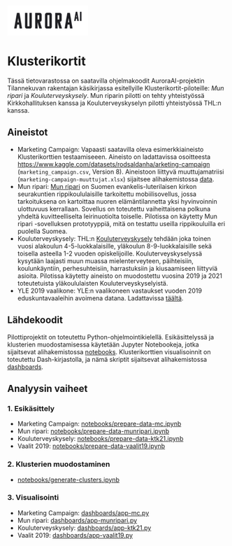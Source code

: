 ![AuroraAI-logo](assets/auroraai-small.png)

# Klusterikortit

Tässä tietovarastossa on saatavilla ohjelmakoodit AuroraAI-projektin Tilannekuvan rakentajan käsikirjassa esitellyille Klusterikortit-piloteille: *Mun ripari* ja *Kouluterveyskysely*. Mun riparin pilotti on tehty yhteistyössä Kirkkohallituksen kanssa ja Kouluterveyskyselyn pilotti yhteistyössä THL:n kanssa.

## Aineistot

* Marketing Campaign: Vapaasti saatavilla oleva esimerkkiaineisto Klusterikorttien testaamiseeen. Aineisto on ladattavissa osoitteesta https://www.kaggle.com/datasets/rodsaldanha/arketing-campaign (`marketing_campaign.csv`, Version 8). Aineistoon liittyvä muuttujamatriisi (`marketing-campaign-muuttujat.xlsx`) sijaitsee alihakemistossa [data](data).
* Mun ripari: [Mun ripari](https://evl.fi/uutishuone/puheenvuorot/-/article/91182786/Mun+ripari+-sovellus+rippikoululaisten+hyvinvoinnin+tueksi) on Suomen evankelis-luterilaisen kirkon seurakuntien rippikoululaisille tarkoitettu mobiilisovellus, jossa tarkoituksena on kartoittaa nuoren elämäntilannetta yksi hyvinvoinnin ulottuvuus kerrallaan. Sovellus on toteutettu vaiheittaisena polkuna yhdeltä kuvitteelliselta leirinuotiolta toiselle. Pilotissa on käytetty Mun ripari -sovelluksen prototyyppiä, mitä on testattu useilla rippikouluilla eri puolella Suomea.
* Kouluterveyskysely: THL:n [Kouluterveyskysely](https://thl.fi/fi/tutkimus-ja-kehittaminen/tutkimukset-ja-hankkeet/kouluterveyskysely) tehdään joka toinen vuosi alakoulun 4-5-luokkalaisille, yläkoulun 8-9-luokkalaisille sekä toisella asteella 1-2 vuoden opiskelijoille. Kouluterveyskyselyssä kysytään laajasti muun muassa mielenterveyteen, päihteisiin, koulunkäyntiin, perhesuhteisiin, harrastuksiin ja kiusaamiseen liittyviä asioita. Pilotissa käytetty aineisto on muodostettu vuosina 2019 ja 2021 toteutetuista yläkoululaisten Kouluterveyskyselyistä.
* YLE 2019 vaalikone: YLE:n vaalikoneen vastaukset vuoden 2019 eduskuntavaaleihin avoimena datana. Ladattavissa [täältä](https://yle.fi/a/3-10725384).

## Lähdekoodit

Pilottiprojektit on toteutettu Python-ohjelmointikielellä. Esikäsittelyssä ja klusterien muodostamisessa käytetään Jupyter Notebookeja, jotka sijaitsevat alihakemistossa [notebooks](notebooks). Klusterikorttien visualisoinnit on toteutettu Dash-kirjastolla, ja nämä skriptit sijaitsevat alihakemistossa [dashboards](dashboards).

## Analyysin vaiheet

### 1. Esikäsittely

* Marketing Campaign: [notebooks/prepare-data-mc.ipynb](notebooks/prepare-data-mc.ipynb)
* Mun ripari: [notebooks/prepare-data-munripari.ipynb](notebooks/prepare-data-munripari.ipynb)
* Kouluterveyskysely: [notebooks/prepare-data-ktk21.ipynb](notebooks/prepare-data-ktk21.ipynb)
* Vaalit 2019: [notebooks/prepare-data-vaalit19.ipynb](notebooks/prepare-data-vaalit19.ipynb)

### 2. Klusterien muodostaminen

* [notebooks/generate-clusters.ipynb](notebooks/generate-clusters.ipynb)

### 3. Visualisointi

* Marketing Campaign: [dashboards/app-mc.py](dashboards/app-mc.py)
* Mun ripari: [dashboards/app-munripari.py](dashboards/app-munripari.py)
* Kouluterveyskysely: [dashboards/app-ktk21.py](dashboards/app-ktk21.py)
* Vaalit 2019: [dashboards/app-vaalit19.py](dashboards/app-vaalit19.py)